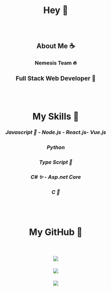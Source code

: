 # <div align="center"> Hey 🍑</div>
<br/>
<br/>

## <div align="center"> About Me ☕</div>
### <div align="center"> Nemesis Team 🔥</div>
### <div align="center"><h3>Full Stack Web Developer 🔨</h3> </div>

<br/>
<br/>

# <div align="center"> My Skills 🧩</div>

### <div align="center"><h5>Javascript 👙 - Node.js - React.js-  Vue.js</h5> </div>
### <div align="center"><h5>Python </h5> </div>
### <div align="center"><h5>Type Script 🔮</h5> </div>

### <div align="center"><h5>C# ✨ - Asp.net Core</h5> </div>

### <div align="center"><h5>C 🧬</h5> </div>
<br/>
<br/>

# <div align="center"> My GitHub 🔎</div>
<br>

### <div align="center"><img style="width=20px" src="https://github-readme-stats.vercel.app/api/top-langs/?username=dixpie&layout=compact&show_icons=true&theme=radical&hide_title=true"></div>
### <div align="center"><img src="https://github-readme-stats.vercel.app/api?username=dixpie&show_icons=true&theme=radical&hide_title=true"></div>
### <div align="center"><img src="https://github-readme-stats.vercel.app/api/wakatime?username=dixpie&show_icons=true&theme=radical&hide_title=true"></div>
